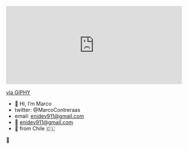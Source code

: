 <iframe src="https://giphy.com/embed/5Envr3L6ee5qqVC05K" width="480" height="215" frameBorder="0" class="giphy-embed" allowFullScreen></iframe><p><a href="https://giphy.com/gifs/5Envr3L6ee5qqVC05K">via GIPHY</a></p>


- 👋 Hi, I’m Marco
- twitter:  @MarcoContreraas
- email: enidev911@gmail.com
- 📨 enidev911@gmail.com
- 🌆 from Chile 🇨🇱



<!---
EniDev911/EniDev911 is a ✨ special ✨ repository because its `README.md` (this file) appears on your GitHub profile.
You can click the Preview link to take a look at your changes.
--->

&#x1F4DD;


